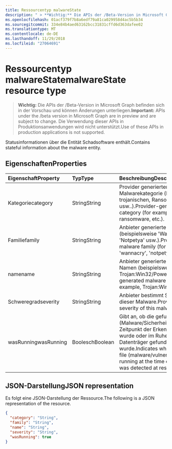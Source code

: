 ```yaml
---
title: Ressourcentyp malwareState
description: " > **Wichtig:** Die APIs der /Beta-Version in Microsoft Graph befinden sich in der Vorschau und können Änderungen unterliegen. Die Verwendung dieser APIs in Produktionsanwendungen wird nicht unterstützt."
ms.openlocfilehash: 01acf379f7b8a6edf79a81ca029958d4ac5b5b34
ms.sourcegitcommit: 334e84b4aed63162bcc31831cffd6d363dafee02
ms.translationtype: MT
ms.contentlocale: de-DE
ms.lasthandoff: 11/29/2018
ms.locfileid: "27064691"
---
```

# <a name="malwarestate-resource-type"></a><span data-ttu-id="a15db-104">Ressourcentyp malwareState</span><span class="sxs-lookup"><span data-stu-id="a15db-104">malwareState resource type</span></span>

 > <span data-ttu-id="a15db-105">**Wichtig:** Die APIs der /Beta-Version in Microsoft Graph befinden sich in der Vorschau und können Änderungen unterliegen.</span><span class="sxs-lookup"><span data-stu-id="a15db-105">**Important:** APIs under the /beta version in Microsoft Graph are in preview and are subject to change.</span></span> <span data-ttu-id="a15db-106">Die Verwendung dieser APIs in Produktionsanwendungen wird nicht unterstützt.</span><span class="sxs-lookup"><span data-stu-id="a15db-106">Use of these APIs in production applications is not supported.</span></span>

<span data-ttu-id="a15db-107">Statusinformationen über die Entität Schadsoftware enthält.</span><span class="sxs-lookup"><span data-stu-id="a15db-107">Contains stateful information about the malware entity.</span></span>

## <a name="properties"></a><span data-ttu-id="a15db-108">Eigenschaften</span><span class="sxs-lookup"><span data-stu-id="a15db-108">Properties</span></span>

| <span data-ttu-id="a15db-109">Eigenschaft</span><span class="sxs-lookup"><span data-stu-id="a15db-109">Property</span></span>   | <span data-ttu-id="a15db-110">Typ</span><span class="sxs-lookup"><span data-stu-id="a15db-110">Type</span></span>|<span data-ttu-id="a15db-111">Beschreibung</span><span class="sxs-lookup"><span data-stu-id="a15db-111">Description</span></span>|
|:---------------|:--------|:----------|
|<span data-ttu-id="a15db-112">Kategorie</span><span class="sxs-lookup"><span data-stu-id="a15db-112">category</span></span>|<span data-ttu-id="a15db-113">String</span><span class="sxs-lookup"><span data-stu-id="a15db-113">String</span></span>|<span data-ttu-id="a15db-114">Provider generierten Malwarekategorie (beispielsweise trojanischen, Ransomware usw..).</span><span class="sxs-lookup"><span data-stu-id="a15db-114">Provider-generated malware category (for example, trojan, ransomware, etc.).</span></span>|
|<span data-ttu-id="a15db-115">Familie</span><span class="sxs-lookup"><span data-stu-id="a15db-115">family</span></span>|<span data-ttu-id="a15db-116">String</span><span class="sxs-lookup"><span data-stu-id="a15db-116">String</span></span>|<span data-ttu-id="a15db-117">Anbieter generierte Malware-Familie (beispielsweise 'Wannacry', 'Notpetya' usw.).</span><span class="sxs-lookup"><span data-stu-id="a15db-117">Provider-generated malware family (for example, 'wannacry', 'notpetya', etc.).</span></span>|
|<span data-ttu-id="a15db-118">name</span><span class="sxs-lookup"><span data-stu-id="a15db-118">name</span></span>|<span data-ttu-id="a15db-119">String</span><span class="sxs-lookup"><span data-stu-id="a15db-119">String</span></span>|<span data-ttu-id="a15db-120">Anbieter generierte Malware variant Namen (beispielsweise Trojan:Win32/Powessere.H).</span><span class="sxs-lookup"><span data-stu-id="a15db-120">Provider-generated malware variant name (for example, Trojan:Win32/Powessere.H).</span></span>|
|<span data-ttu-id="a15db-121">Schweregrad</span><span class="sxs-lookup"><span data-stu-id="a15db-121">severity</span></span>|<span data-ttu-id="a15db-122">String</span><span class="sxs-lookup"><span data-stu-id="a15db-122">String</span></span>|<span data-ttu-id="a15db-123">Anbieter bestimmt Schweregrad dieser Malware.</span><span class="sxs-lookup"><span data-stu-id="a15db-123">Provider-determined severity of this malware.</span></span>|
|<span data-ttu-id="a15db-124">wasRunning</span><span class="sxs-lookup"><span data-stu-id="a15db-124">wasRunning</span></span>|<span data-ttu-id="a15db-125">Boolesch</span><span class="sxs-lookup"><span data-stu-id="a15db-125">Boolean</span></span>|<span data-ttu-id="a15db-126">Gibt an, ob die gefundene Datei (Malware/Sicherheitsrisiko) zum Zeitpunkt der Erkennung ausgeführt wurde oder im Ruhezustand auf dem Datenträger gefunden wurde.</span><span class="sxs-lookup"><span data-stu-id="a15db-126">Indicates whether the detected file (malware/vulnerability) was running at the time of detection or was detected at rest on the disk.</span></span>|

## <a name="json-representation"></a><span data-ttu-id="a15db-127">JSON-Darstellung</span><span class="sxs-lookup"><span data-stu-id="a15db-127">JSON representation</span></span>

<span data-ttu-id="a15db-128">Es folgt eine JSON-Darstellung der Ressource.</span><span class="sxs-lookup"><span data-stu-id="a15db-128">The following is a JSON representation of the resource.</span></span>

<!-- {
  "blockType": "resource",
  "optionalProperties": [

  ],
  "@odata.type": "microsoft.graph.malwareState"
}-->

```json
{
  "category": "String",
  "family": "String",
  "name": "String",
  "severity": "String",
  "wasRunning": true
}

```

<!-- uuid: 8fcb5dbc-d5aa-4681-8e31-b001d5168d79
2015-10-25 14:57:30 UTC -->
<!-- {
  "type": "#page.annotation",
  "description": "malwareState resource",
  "keywords": "",
  "section": "documentation",
  "tocPath": ""
}-->